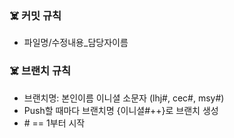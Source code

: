 ### ☠️ 커밋 규칙
* 파일명/수정내용_담당자이름

### ☠️ 브랜치 규칙
* 브랜치명: 본인이름 이니셜 소문자 (lhj#, cec#, msy#)
* Push할 때마다 브랜치명 {이니셜#++}로 브랜치 생성
* \# == 1부터 시작
